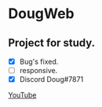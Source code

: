 # DougWeb
## Project for study.

- [x] Bug's fixed.
- [ ] responsive.
- [x] Discord Doug#7871

[YouTube](https://www.youtube.com/channel/UC0c6wLWDwgE0LZLA4wb1gfg)